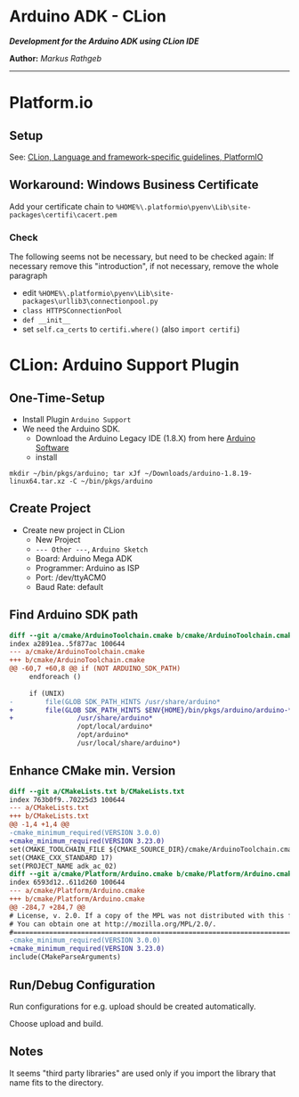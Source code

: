 Arduino ADK - CLion
===

***Development for the Arduino ADK using CLion IDE***

**Author:** *Markus Rathgeb*

---

# Platform.io

## Setup

See: [CLion, Language and framework-specific guidelines, PlatformIO](https://www.jetbrains.com/help/clion/platformio.html)

## Workaround: Windows Business Certificate

Add your certificate chain to `%HOME%\.platformio\pyenv\Lib\site-packages\certifi\cacert.pem`

### Check

The following seems not be necessary, but need to be checked again: If necessary remove this "introduction", if not necessary, remove the whole paragraph

* edit `%HOME%\.platformio\pyenv\Lib\site-packages\urllib3\connectionpool.py`
* `class HTTPSConnectionPool`
* `def __init__`
* set `self.ca_certs` to `certifi.where()` (also `import certifi`)

# CLion: Arduino Support Plugin

## One-Time-Setup

* Install Plugin `Arduino Support`
* We need the Arduino SDK.
  * Download the Arduino Legacy IDE (1.8.X) from here [Arduino Software](https://www.arduino.cc/en/software)
  * install

```shell
mkdir ~/bin/pkgs/arduino; tar xJf ~/Downloads/arduino-1.8.19-linux64.tar.xz -C ~/bin/pkgs/arduino
```

## Create Project

* Create new project in CLion
  * New Project
  * `--- Other ---`, `Arduino Sketch`
  * Board: Arduino Mega ADK
  * Programmer: Arduino as ISP
  * Port: /dev/ttyACM0
  * Baud Rate: default

## Find Arduino SDK path

```diff
diff --git a/cmake/ArduinoToolchain.cmake b/cmake/ArduinoToolchain.cmake
index a2891ea..5f877ac 100644
--- a/cmake/ArduinoToolchain.cmake
+++ b/cmake/ArduinoToolchain.cmake
@@ -60,7 +60,8 @@ if (NOT ARDUINO_SDK_PATH)
     endforeach ()
 
     if (UNIX)
-        file(GLOB SDK_PATH_HINTS /usr/share/arduino*
+        file(GLOB SDK_PATH_HINTS $ENV{HOME}/bin/pkgs/arduino/arduino-*
+                /usr/share/arduino*
                 /opt/local/arduino*
                 /opt/arduino*
                 /usr/local/share/arduino*)
```

## Enhance CMake min. Version

```diff
diff --git a/CMakeLists.txt b/CMakeLists.txt
index 763b0f9..70225d3 100644
--- a/CMakeLists.txt
+++ b/CMakeLists.txt
@@ -1,4 +1,4 @@
-cmake_minimum_required(VERSION 3.0.0)
+cmake_minimum_required(VERSION 3.23.0)
set(CMAKE_TOOLCHAIN_FILE ${CMAKE_SOURCE_DIR}/cmake/ArduinoToolchain.cmake)
set(CMAKE_CXX_STANDARD 17)
set(PROJECT_NAME adk_ac_02)
diff --git a/cmake/Platform/Arduino.cmake b/cmake/Platform/Arduino.cmake
index 6593d12..611d260 100644
--- a/cmake/Platform/Arduino.cmake
+++ b/cmake/Platform/Arduino.cmake
@@ -284,7 +284,7 @@
# License, v. 2.0. If a copy of the MPL was not distributed with this file,
# You can obtain one at http://mozilla.org/MPL/2.0/.
#=============================================================================#
-cmake_minimum_required(VERSION 3.0.0)
+cmake_minimum_required(VERSION 3.23.0)
include(CMakeParseArguments)


```

## Run/Debug Configuration

Run configurations for e.g. upload should be created automatically.

Choose upload and build.

## Notes

It seems "third party libraries" are used only if you import the library that name fits to the directory.
